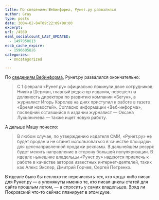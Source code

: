 ```yaml
---
title: По сведениям Вебинформа, Рунет.ру развалился
author: Gray
type: posts
date: 2004-02-04T09:22:09+00:00
excerpt:
url: /4560
esml_socialcount_LAST_UPDATED:
  - 1497058813
essb_cache_expire:
  - 1596605826
categories:
  - Uncategorized

---
```








По [сведениям Вебинформа][1], Рунет.ру развалился окончательно:

> С 1 февраля &laquo;Рунет.ру&raquo; официально покинули двое сотрудников: Никита Шерман, главный редактор издания, перешел на должность директора по развитию компании &laquo;Бегун&raquo;, а журналист Игорь Королев на днях приступил к работе в газете &laquo;Время новостей&raquo;. Согласно информации &laquo;Веб-информа&raquo;, последний оставшийся в издании журналист &#8212; Оксана Лукьяничева &#8212; также ищет новую работу. 

А дальше Машу понесло:

> В любом случае, по утверждению издателя СМИ, &laquo;Рунет.ру&raquo; не будет продан и не станет использоваться в качестве площадки для целенаправленной продажи рекламы. В дальнейшем ресурс будет менять направление в сторону большей популяризации. В идеале нынешние владельцы &laquo;Рунет.ру&raquo; надеются привлечь к работе в качестве авторов известных интернет-деятелей, таких как Алекс Экслер, Дмитрий Горчев, Сергей Петренко. 

В идеале было бы неплохо не перечислять тех, кто когда-либо писал для Рунет.ру &#8212; а упомянуты именно те, кто писал циклы статей для сайта прошлым летом, &#8212; а спросить у самих владельцев. Вряд ли Покровский что-то сейчас планирует в этом духе.

 [1]: http://webinform.ru/comments/612.html
